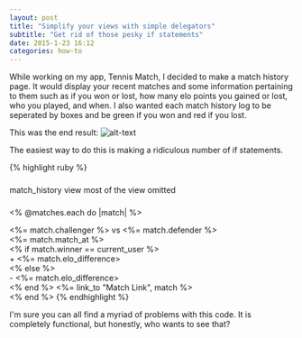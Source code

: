 ```yaml
---
layout: post
title: "Simplify your views with simple delegators"
subtitle: "Get rid of those pesky if statements"
date: 2015-1-23 16:12
categories: how-to
---
```


While working on my app, Tennis Match, I decided to make a match history page.
It would display your recent matches and some information pertaining to them
such as if you won or lost, how many elo points you gained or lost, who you
played, and when. I also wanted each match history log to be seperated by boxes
and be green if you won and red if you lost.

This was the end result:
![alt-text](https://cloud.githubusercontent.com/assets/8673900/5492223/87060d8c-86ad-11e4-9c64-941f86a40754.png)

The easiest way to do this is making a ridiculous number of if statements.

{% highlight ruby %}
###
match_history view
most of the view omitted
###
<% @matches.each do |match| %>
  <div class=<% if match.winner == current_user ? "winning_class" : "losing_class">
    <div><%= match.challenger %> vs <%= match.defender %></div>
    <div><%= match.match_at %></div>
    <% if match.winner == current_user %>
      <div>+ <%= match.elo_difference></div>
    <% else %>
      <div>- <%= match.elo_difference></div>
    <% end %>
    <%= link_to "Match Link", match %>
  </div>
<% end %>
{% endhighlight %}

I'm sure you can all find a myriad of problems with this code. It is completely
functional, but honestly, who wants to see that?

